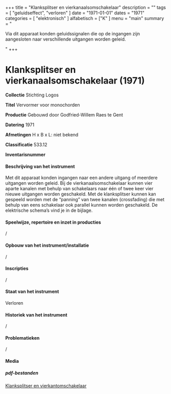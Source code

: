 ﻿+++
title = "Klanksplitser en vierkanaalsomschakelaar"
description = ""
tags = [
    "geluidseffect",
"verloren"
]
date = "1971-01-01"
dates = "1971"
categories = [
"elektronisch"
]
alfabetisch = ["K"
]
menu = "main"
summary = "<p>Via dit apparaat konden geluidssignalen die op de ingangen zijn aangesloten naar verschillende uitgangen worden geleid. </p>"
+++

# Klanksplitser en vierkanaalsomschakelaar (1971)


**Collectie**
Stichting Logos

**Titel**
Vervormer voor monochorden

**Productie**
Gebouwd door Godfried-Willem Raes te Gent

**Datering**
1971

**Afmetingen**
H x B x L: niet bekend

**Classificatie**
533.12

**Inventarisnummer**


#### Beschrijving van het instrument
Met dit apparaat konden ingangen naar een andere uitgang of meerdere uitgangen worden geleid. Bij de vierkanaalsomschakelaar kunnen vier aparte kanalen met behulp van schakelaars naar één of twee keer vier nieuwe uitgangen worden geschakeld. Met de klanksplitser kunnen kan gespeeld worden met de “panning” van twee kanalen (crossfading) die met behulp van eens schakelaar ook parallel kunnen worden geschakeld. De elektrische schema’s vind je in de bijlage.

#### Speelwijze, repertoire en inzet in producties
/

#### Opbouw van het instrument/installatie
/

#### Inscripties
/

#### Staat van het instrument
Verloren

#### Historiek van het instrument
/

#### Problematieken
/

#### Media

##### pdf-bestanden
[Klanksplitser en vierkantomschakelaar](/logoscollectie/pdf/Klanksplitser_vierkantomschakelaar/Klanksplitser%20en%20vierkanaalomschakelaar.pdf.pdf)


